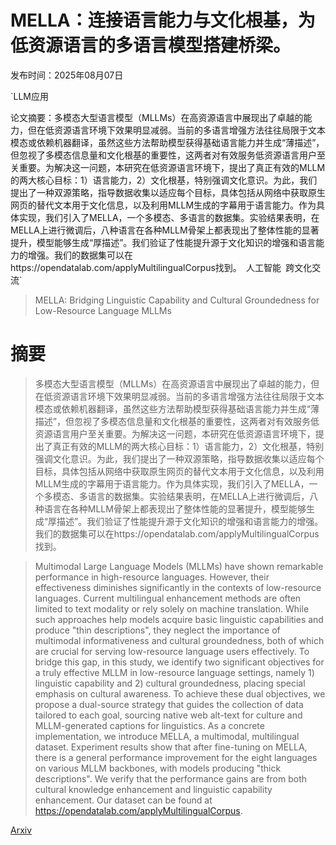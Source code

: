 # MELLA：连接语言能力与文化根基，为低资源语言的多语言模型搭建桥梁。

发布时间：2025年08月07日

`LLM应用

论文摘要：多模态大型语言模型（MLLMs）在高资源语言中展现出了卓越的能力，但在低资源语言环境下效果明显减弱。当前的多语言增强方法往往局限于文本模态或依赖机器翻译，虽然这些方法帮助模型获得基础语言能力并生成“薄描述”，但忽视了多模态信息量和文化根基的重要性，这两者对有效服务低资源语言用户至关重要。为解决这一问题，本研究在低资源语言环境下，提出了真正有效的MLLM的两大核心目标：1）语言能力，2）文化根基，特别强调文化意识。为此，我们提出了一种双源策略，指导数据收集以适应每个目标，具体包括从网络中获取原生网页的替代文本用于文化信息，以及利用MLLM生成的字幕用于语言能力。作为具体实现，我们引入了MELLA，一个多模态、多语言的数据集。实验结果表明，在MELLA上进行微调后，八种语言在各种MLLM骨架上都表现出了整体性能的显著提升，模型能够生成“厚描述”。我们验证了性能提升源于文化知识的增强和语言能力的增强。我们的数据集可以在https://opendatalab.com/applyMultilingualCorpus找到。` `人工智能` `跨文化交流`

> MELLA: Bridging Linguistic Capability and Cultural Groundedness for Low-Resource Language MLLMs

# 摘要

> 多模态大型语言模型（MLLMs）在高资源语言中展现出了卓越的能力，但在低资源语言环境下效果明显减弱。当前的多语言增强方法往往局限于文本模态或依赖机器翻译，虽然这些方法帮助模型获得基础语言能力并生成“薄描述”，但忽视了多模态信息量和文化根基的重要性，这两者对有效服务低资源语言用户至关重要。为解决这一问题，本研究在低资源语言环境下，提出了真正有效的MLLM的两大核心目标：1）语言能力，2）文化根基，特别强调文化意识。为此，我们提出了一种双源策略，指导数据收集以适应每个目标，具体包括从网络中获取原生网页的替代文本用于文化信息，以及利用MLLM生成的字幕用于语言能力。作为具体实现，我们引入了MELLA，一个多模态、多语言的数据集。实验结果表明，在MELLA上进行微调后，八种语言在各种MLLM骨架上都表现出了整体性能的显著提升，模型能够生成“厚描述”。我们验证了性能提升源于文化知识的增强和语言能力的增强。我们的数据集可以在https://opendatalab.com/applyMultilingualCorpus找到。

> Multimodal Large Language Models (MLLMs) have shown remarkable performance in high-resource languages. However, their effectiveness diminishes significantly in the contexts of low-resource languages. Current multilingual enhancement methods are often limited to text modality or rely solely on machine translation. While such approaches help models acquire basic linguistic capabilities and produce "thin descriptions", they neglect the importance of multimodal informativeness and cultural groundedness, both of which are crucial for serving low-resource language users effectively. To bridge this gap, in this study, we identify two significant objectives for a truly effective MLLM in low-resource language settings, namely 1) linguistic capability and 2) cultural groundedness, placing special emphasis on cultural awareness. To achieve these dual objectives, we propose a dual-source strategy that guides the collection of data tailored to each goal, sourcing native web alt-text for culture and MLLM-generated captions for linguistics. As a concrete implementation, we introduce MELLA, a multimodal, multilingual dataset. Experiment results show that after fine-tuning on MELLA, there is a general performance improvement for the eight languages on various MLLM backbones, with models producing "thick descriptions". We verify that the performance gains are from both cultural knowledge enhancement and linguistic capability enhancement. Our dataset can be found at https://opendatalab.com/applyMultilingualCorpus.

[Arxiv](https://arxiv.org/abs/2508.05502)